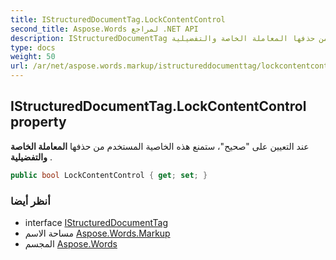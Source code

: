 ```yaml
---
title: IStructuredDocumentTag.LockContentControl
second_title: Aspose.Words لمراجع .NET API
description: IStructuredDocumentTag ملكية. عند التعيين على صحيح ستمنع هذه الخاصية المستخدم من حذفها المعاملة الخاصة والتفضيلية .
type: docs
weight: 50
url: /ar/net/aspose.words.markup/istructureddocumenttag/lockcontentcontrol/
---
```

## IStructuredDocumentTag.LockContentControl property

عند التعيين على "صحيح"، ستمنع هذه الخاصية المستخدم من حذفها **المعاملة الخاصة والتفضيلية** .

```csharp
public bool LockContentControl { get; set; }
```

### أنظر أيضا

* interface [IStructuredDocumentTag](../)
* مساحة الاسم [Aspose.Words.Markup](../../istructureddocumenttag/)
* المجسم [Aspose.Words](../../../)


